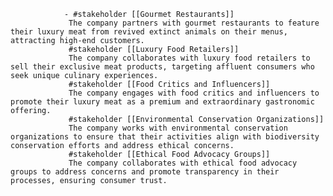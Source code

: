 				- #stakeholder [[Gourmet Restaurants]]
				 The company partners with gourmet restaurants to feature their luxury meat from revived extinct animals on their menus, attracting high-end customers.
				 #stakeholder [[Luxury Food Retailers]]
				 The company collaborates with luxury food retailers to sell their exclusive meat products, targeting affluent consumers who seek unique culinary experiences.
				 #stakeholder [[Food Critics and Influencers]]
				 The company engages with food critics and influencers to promote their luxury meat as a premium and extraordinary gastronomic offering.
				 #stakeholder [[Environmental Conservation Organizations]]
				 The company works with environmental conservation organizations to ensure that their activities align with biodiversity conservation efforts and address ethical concerns.
				 #stakeholder [[Ethical Food Advocacy Groups]]
				 The company collaborates with ethical food advocacy groups to address concerns and promote transparency in their processes, ensuring consumer trust.


